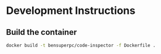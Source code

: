 # Development Instructions


## Build the container

```bash
docker build -t bensuperpc/code-inspector -f Dockerfile .
```